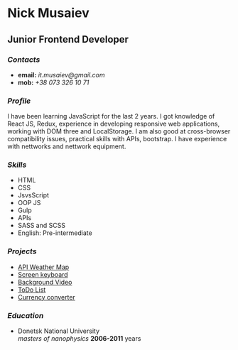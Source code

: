 # Nick Musaiev

## Junior Frontend Developer

### _Contacts_
* __email:__ _it.musaiev@gmail.com_  
* __mob:__ _+38 073 326 10 71_

### _Profile_

I have been learning JavaScript for the last 2 years. I got knowledge of React JS, Redux, experience in developing responsive web applications, working with DOM three and LocalStorage. I am also good at cross-browser compatibility issues, practical skills with APIs, bootstrap. I have experience with nettworks and nettwork equipment.

### _Skills_
* HTML
* CSS 
* JsvsScript 
* OOP JS
* Gulp
* APIs
* SASS and SCSS
* English: Pre-intermediate

### _Projects_
* [API Weather Map](https://github.com/NickMusaiev/weather_map)
* [Screen keyboard](https://github.com/NickMusaiev/keyboard)
* [Background Video](https://github.com/NickMusaiev/background_video)
* [ToDo List](https://github.com/NickMusaiev/ToDoList)
* [Currency converter](https://github.com/NickMusaiev/CurrencyConverter)

### _Education_
* Donetsk National University\
_masters of nanophysics_ __2006-2011__ years
